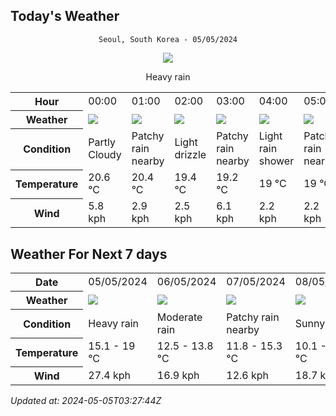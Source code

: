 ## Today's Weather
<div align="center">

`Seoul, South Korea - 05/05/2024`

<img src="https://cdn.weatherapi.com/weather/64x64/day/308.png"/>

Heavy rain

</div>


<table>
    <tr>
        <th>Hour</th>
        <td>00:00</td><td>01:00</td><td>02:00</td><td>03:00</td><td>04:00</td><td>05:00</td><td>06:00</td><td>07:00</td><td>08:00</td><td>09:00</td><td>10:00</td><td>11:00</td><td>12:00</td><td>13:00</td><td>14:00</td><td>15:00</td><td>16:00</td><td>17:00</td><td>18:00</td><td>19:00</td><td>20:00</td><td>21:00</td><td>22:00</td><td>23:00</td>
    </tr>
    <tr>
        <th>Weather</th>
        <td><img src="https://cdn.weatherapi.com/weather/64x64/night/116.png"></img></td><td><img src="https://cdn.weatherapi.com/weather/64x64/night/176.png"></img></td><td><img src="https://cdn.weatherapi.com/weather/64x64/night/266.png"></img></td><td><img src="https://cdn.weatherapi.com/weather/64x64/night/176.png"></img></td><td><img src="https://cdn.weatherapi.com/weather/64x64/night/353.png"></img></td><td><img src="https://cdn.weatherapi.com/weather/64x64/night/176.png"></img></td><td><img src="https://cdn.weatherapi.com/weather/64x64/day/176.png"></img></td><td><img src="https://cdn.weatherapi.com/weather/64x64/day/176.png"></img></td><td><img src="https://cdn.weatherapi.com/weather/64x64/day/296.png"></img></td><td><img src="https://cdn.weatherapi.com/weather/64x64/day/302.png"></img></td><td><img src="https://cdn.weatherapi.com/weather/64x64/day/302.png"></img></td><td><img src="https://cdn.weatherapi.com/weather/64x64/day/302.png"></img></td><td><img src="https://cdn.weatherapi.com/weather/64x64/day/296.png"></img></td><td><img src="https://cdn.weatherapi.com/weather/64x64/day/302.png"></img></td><td><img src="https://cdn.weatherapi.com/weather/64x64/day/302.png"></img></td><td><img src="https://cdn.weatherapi.com/weather/64x64/day/302.png"></img></td><td><img src="https://cdn.weatherapi.com/weather/64x64/day/302.png"></img></td><td><img src="https://cdn.weatherapi.com/weather/64x64/day/302.png"></img></td><td><img src="https://cdn.weatherapi.com/weather/64x64/day/302.png"></img></td><td><img src="https://cdn.weatherapi.com/weather/64x64/day/296.png"></img></td><td><img src="https://cdn.weatherapi.com/weather/64x64/night/302.png"></img></td><td><img src="https://cdn.weatherapi.com/weather/64x64/night/302.png"></img></td><td><img src="https://cdn.weatherapi.com/weather/64x64/night/296.png"></img></td><td><img src="https://cdn.weatherapi.com/weather/64x64/night/296.png"></img></td>
    </tr>
    <tr>
        <th>Condition</th>
        <td width="200px">Partly Cloudy </td><td width="200px">Patchy rain nearby</td><td width="200px">Light drizzle</td><td width="200px">Patchy rain nearby</td><td width="200px">Light rain shower</td><td width="200px">Patchy rain nearby</td><td width="200px">Patchy rain nearby</td><td width="200px">Patchy rain nearby</td><td width="200px">Light rain</td><td width="200px">Moderate rain</td><td width="200px">Moderate rain</td><td width="200px">Moderate rain</td><td width="200px">Light rain</td><td width="200px">Moderate rain</td><td width="200px">Moderate rain</td><td width="200px">Moderate rain</td><td width="200px">Moderate rain</td><td width="200px">Moderate rain</td><td width="200px">Moderate rain</td><td width="200px">Light rain</td><td width="200px">Moderate rain</td><td width="200px">Moderate rain</td><td width="200px">Light rain</td><td width="200px">Light rain</td>
    </tr>
    <tr>
        <th>Temperature</th>
        <td>20.6 °C</td><td>20.4 °C</td><td>19.4 °C</td><td>19.2 °C</td><td>19 °C</td><td>19 °C</td><td>19 °C</td><td>19 °C</td><td>17.8 °C</td><td>16.3 °C</td><td>16 °C</td><td>16.4 °C</td><td>18 °C</td><td>17.2 °C</td><td>17.3 °C</td><td>17.3 °C</td><td>17.4 °C</td><td>17.5 °C</td><td>17.6 °C</td><td>17.5 °C</td><td>17.4 °C</td><td>17 °C</td><td>15.9 °C</td><td>15.1 °C</td>
    </tr>
    <tr>
        <th>Wind</th>
        <td>5.8 kph</td><td>2.9 kph</td><td>2.5 kph</td><td>6.1 kph</td><td>2.2 kph</td><td>2.2 kph</td><td>6.5 kph</td><td>8.6 kph</td><td>7.9 kph</td><td>6.8 kph</td><td>8.3 kph</td><td>9.4 kph</td><td>16.9 kph</td><td>19.1 kph</td><td>25.2 kph</td><td>27.4 kph</td><td>27 kph</td><td>24.5 kph</td><td>22 kph</td><td>16.2 kph</td><td>11.5 kph</td><td>13.3 kph</td><td>16.2 kph</td><td>15.8 kph</td>
    </tr>
</table>


## Weather For Next 7 days


<table>
    <tr>
        <th>Date</th>
        <td>05/05/2024</td><td>06/05/2024</td><td>07/05/2024</td><td>08/05/2024</td><td>09/05/2024</td><td>10/05/2024</td><td>11/05/2024</td>
    </tr>
    <tr>
        <th>Weather</th>
        <td><img src="https://cdn.weatherapi.com/weather/64x64/day/308.png"/></td><td><img src="https://cdn.weatherapi.com/weather/64x64/day/302.png"/></td><td><img src="https://cdn.weatherapi.com/weather/64x64/day/176.png"/></td><td><img src="https://cdn.weatherapi.com/weather/64x64/day/113.png"/></td><td><img src="https://cdn.weatherapi.com/weather/64x64/day/113.png"/></td><td><img src="https://cdn.weatherapi.com/weather/64x64/day/113.png"/></td><td><img src="https://cdn.weatherapi.com/weather/64x64/day/116.png"/></td>
    </tr>
    <tr>
        <th>Condition</th>
        <td width="200px">Heavy rain</td><td width="200px">Moderate rain</td><td width="200px">Patchy rain nearby</td><td width="200px">Sunny</td><td width="200px">Sunny</td><td width="200px">Sunny</td><td width="200px">Partly Cloudy </td>
    </tr>
    <tr>
        <th>Temperature</th>
        <td>15.1 -  19 °C</td><td>12.5 -  13.8 °C</td><td>11.8 -  15.3 °C</td><td>10.1 -  22.2 °C</td><td>12.3 -  21.1 °C</td><td>13 -  23.3 °C</td><td>14.5 -  22.1 °C</td>
    </tr>
    <tr>
        <th>Wind</th>
        <td>27.4 kph</td><td>16.9 kph</td><td>12.6 kph</td><td>18.7 kph</td><td>18.7 kph</td><td>18 kph</td><td>25.9 kph</td>
    </tr>
</table>


*Updated at: 2024-05-05T03:27:44Z*